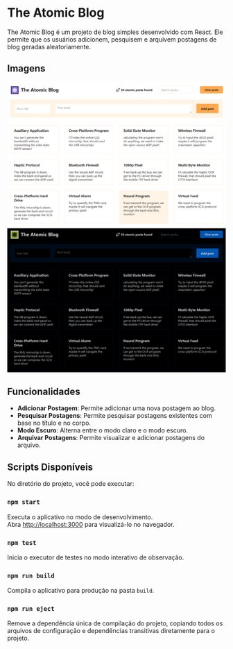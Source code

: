 # The Atomic Blog

The Atomic Blog é um projeto de blog simples desenvolvido com React. Ele permite que os usuários adicionem, pesquisem e arquivem postagens de blog geradas aleatoriamente.

## Imagens

<!-- inserir imagens -->

![Imagem tema claro](./public/blog-w.PNG)
![Imagem tema escuro](./public/blog-b.PNG)

## Funcionalidades

- **Adicionar Postagem**: Permite adicionar uma nova postagem ao blog.
- **Pesquisar Postagens**: Permite pesquisar postagens existentes com base no título e no corpo.
- **Modo Escuro**: Alterna entre o modo claro e o modo escuro.
- **Arquivar Postagens**: Permite visualizar e adicionar postagens do arquivo.

## Scripts Disponíveis

No diretório do projeto, você pode executar:

### `npm start`

Executa o aplicativo no modo de desenvolvimento.\
Abra [http://localhost:3000](http://localhost:3000) para visualizá-lo no navegador.

### `npm test`

Inicia o executor de testes no modo interativo de observação.

### `npm run build`

Compila o aplicativo para produção na pasta `build`.

### `npm run eject`

Remove a dependência única de compilação do projeto, copiando todos os arquivos de configuração e dependências transitivas diretamente para o projeto.
